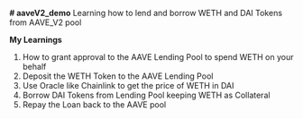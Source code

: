 **# aaveV2_demo**
Learning how to lend and borrow WETH and DAI Tokens from AAVE_V2 pool

**My Learnings**

1. How to grant approval to the AAVE Lending Pool to spend WETH on your behalf
2. Deposit the WETH Token to the AAVE Lending Pool
3. Use Oracle like Chainlink to get the price of WETH in DAI
4. Borrow DAI Tokens from Lending Pool keeping WETH as Collateral
5. Repay the Loan back to the AAVE pool
